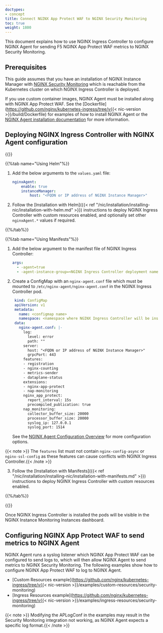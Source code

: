 ```yaml
---
doctypes:
- concept
title: Connect NGINX App Protect WAF to NGINX Security Monitoring
toc: true
weight: 1800
---
```


This document explains how to use NGINX Ingress Controller to configure NGINX Agent for sending F5 NGINX App Protect WAF metrics to NGINX Security Monitoring.

## Prerequisites

This guide assumes that you have an installation of NGINX Instance Manager with [NGINX Security Monitoring](https://docs.nginx.com/nginx-instance-manager/monitoring/security-monitoring/deploy/install-security-monitoring/) which is reachable from the Kubernetes cluster on which NGINX Ingress Controller is deployed.

If you use custom container images, NGINX Agent must be installed along with NGINX App Protect WAF. See the [Dockerfile](https://github.com/nginx/kubernetes-ingress/tree/v{{< nic-version >}}/build/Dockerfile) for examples of how to install NGINX Agent or the [NGINX Agent installation documentation](https://docs.nginx.com/nginx-agent/installation-upgrade/) for more information.

## Deploying NGINX Ingress Controller with NGINX Agent configuration

{{<tabs name="deploy-config-resource">}}

{{%tab name="Using Helm"%}}

1. Add the below arguments to the `values.yaml` file:
    ```yaml
    nginxAgent:
        enable: true
        instanceManager:
            host: "<FQDN or IP address of NGINX Instance Manager>"
    ```

2. Follow the [Installation with Helm]({{< ref "/nic/installation/installing-nic/installation-with-helm.md" >}}) instructions to deploy NGINX Ingress Controller with custom resources enabled, and optionally set other `nginxAgent.*` values if required.

{{%/tab%}}

{{%tab name="Using Manifests"%}}

1. Add the below argument to the manifest file of NGINX Ingress Controller:

    ```yaml
    args:
      - -agent=true
      - -agent-instance-group=<NGINX Ingress Controller deployment name>
    ```

2. Create a ConfigMap with an `nginx-agent.conf` file which must be mounted to `/etc/nginx-agent/nginx-agent.conf` in the NGINX Ingress Controller pod.
   ```yaml
    kind: ConfigMap
    apiVersion: v1
    metadata:
      name: <configmap name>
      namespace: <namespace where NGINX Ingress Controller will be installed>
    data:
      nginx-agent.conf: |-
        log:
          level: error
          path: ""
        server:
          host: "<FQDN or IP address of NGINX Instance Manager>"
          grpcPort: 443
        features:
        - registration
        - nginx-counting
        - metrics-sender
        - dataplane-status
        extensions:
        - nginx-app-protect
        - nap-monitoring
        nginx_app_protect:
          report_interval: 15s
          precompiled_publication: true
        nap_monitoring:
          collector_buffer_size: 20000
          processor_buffer_size: 20000
          syslog_ip: 127.0.0.1
          syslog_port: 1514
   ```
   See the [NGINX Agent Configuration Overview](https://docs.nginx.com/nginx-agent/configuration/configuration-overview/) for more configuration options.

{{< note >}} The `features` list must not contain `nginx-config-async` or `nginx-ssl-config` as these features can cause conflicts with NGINX Ingress Controller.{{< /note >}}

3. Follow the [Installation with Manifests]({{< ref "/nic/installation/installing-nic/installation-with-manifests.md" >}}) instructions to deploy NGINX Ingress Controller with custom resources enabled.

{{%/tab%}}

{{</tabs>}}

Once NGINX Ingress Controller is installed the pods will be visible in the NGINX Instance Monitoring Instances dashboard.

## Configuring NGINX App Protect WAF to send metrics to NGINX Agent

NGINX Agent runs a syslog listener which NGINX App Protect WAF can be configured to send logs to, which will then allow NGINX Agent to send metrics to NGINX Security Monitoring. The following examples show how to configure NGINX App Protect WAF to log to NGINX Agent.

- [Custom Resources example](https://github.com/nginx/kubernetes-ingress/tree/v{{< nic-version >}}/examples/custom-resources/security-monitoring)
- [Ingress Resources example](https://github.com/nginx/kubernetes-ingress/tree/v{{< nic-version >}}/examples/ingress-resources/security-monitoring)

{{< note >}} Modifying the APLogConf in the examples may result in the Security Monitoring integration not working, as NGINX Agent expects a specific log format.{{< /note >}}
